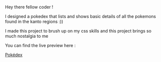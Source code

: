 Hey there fellow coder !

I designed a pokedex that lists and shows basic details of all the pokemons found in the kanto regions :))

I made this project to brush up on my css skills and this project brings so much nostalgia to me 

You can find the live preview here :

[Pokédex](https://0takugod.github.io/Pokedex-kanto/)
